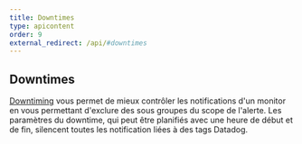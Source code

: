 ```yaml
---
title: Downtimes
type: apicontent
order: 9
external_redirect: /api/#downtimes
---
```

## Downtimes
[Downtiming][1] vous permet de mieux contrôler les notifications d'un monitor en vous permettant d'exclure des sous groupes du scope de l'alerte. Les paramètres du downtime, qui peut être planifiés avec une heure de début et de fin, silencent toutes les notification liées à des tags Datadog.

[1]: /monitors/downtimes
